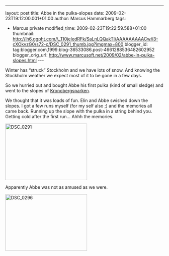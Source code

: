 ---
layout: post
title: Abbe in the pulka-slopes
date: 2009-02-23T19:12:00.001+01:00
author: Marcus Hammarberg
tags:
  - Marcus private
modified_time: 2009-02-23T19:22:59.588+01:00
thumbnail: http://lh6.ggpht.com/\_TI0jeIedRFk/SaLnLQQakTI/AAAAAAAAACw/i3-cXOkvzG0/s72-c/DSC_0291_thumb.jpg?imgmax=800
blogger_id: tag:blogger.com,1999:blog-36533086.post-4661288536482602952
blogger_orig_url: http://www.marcusoft.net/2009/02/abbe-in-pulka-slopes.html ---

Winter has “struck” Stockholm and we have lots of snow. And knowing the
Stockholm weather we expect most of it to be gone in a few days.

So we hurried out and bought Abbe his first pulka (kind of small sledge)
and went to the slopes of
<a href="http://www.hitta.se/LargeMap.aspx?var=Kronobergsparken"
target="_blank">Kronobergsparken</a>.

We thought that it was loads of fun. Elin and Abbe swished down the
slopes. I got a few runs myself (for my self also ;) and the memories
all came back. Running up the slope with the pulka in a string behind
you. Getting cold after the first run… Ahhh the memories.

[<img
src="http://lh6.ggpht.com/_TI0jeIedRFk/SaLnLQQakTI/AAAAAAAAACw/i3-cXOkvzG0/DSC_0291_thumb.jpg?imgmax=800"
style="border-top-width: 0px; border-left-width: 0px; border-bottom-width: 0px; border-right-width: 0px"
data-border="0" width="260" height="179" alt="DSC_0291" />](http://lh4.ggpht.com/_TI0jeIedRFk/SaLnK3BiXNI/AAAAAAAAACs/EKnEx5Dza4c/s1600-h/DSC_0291%5B2%5D.jpg)

Apparently Abbe was not as amused as we were.

[<img
src="http://lh3.ggpht.com/_TI0jeIedRFk/SaLnOJrYFjI/AAAAAAAAAC4/BSvIGio45n8/DSC_0296_thumb.jpg?imgmax=800"
style="border-top-width: 0px; border-left-width: 0px; border-bottom-width: 0px; border-right-width: 0px"
data-border="0" width="260" height="179" alt="DSC_0296" />](http://lh6.ggpht.com/_TI0jeIedRFk/SaLnNQCOT8I/AAAAAAAAAC0/91dhRMULzT0/s1600-h/DSC_0296%5B2%5D.jpg)
